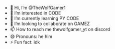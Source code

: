 - 👋 Hi, I’m @TheWolfGamer1
- 👀 I’m interested in CODE
- 🌱 I’m currently learning PY CODE
- 💞️ I’m looking to collaborate on GAMEZ
- 📫 How to reach me thewolfgamer_yt on discord
- 😄 Pronouns: he him
- ⚡ Fun fact: idk

<!---
TheWolfGamer1/TheWolfGamer1 is a ✨ special ✨ repository because its `README.md` (this file) appears on your GitHub profile.
You can click the Preview link to take a look at your changes.
--->
